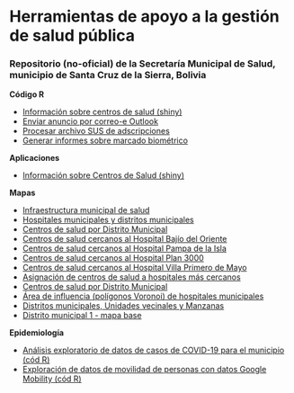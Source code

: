 # Herramientas de apoyo a la gestión de salud pública

### Repositorio (no-oficial) de la Secretaría Municipal de Salud, municipio de Santa Cruz de la Sierra, Bolivia




**Código R**
- [Información sobre centros de salud (shiny)](centros_salud/aplic/consulta_CS.R)
- [Enviar anuncio por correo-e Outlook](automat/enviar_correoe_varent.R)
- [Procesar archivo SUS de adscripciones](automat/generar_informe_mespasado.R)
- [Generar informes sobre marcado biométrico](automat/zafiro_marcado_xls_rango_todo_varent.R)

**Aplicaciones**
- [Información sobre Centros de Salud (shiny)](https://yoviajo.shinyapps.io/scz_info_cs/)

**Mapas**
- [Infraestructura municipal de salud](mapas/mapa_base_H2N_y_RdS_formato_grande.png)
- [Hospitales municipales y distritos municipales](mapas/mapa_hospitales_municipales_DMs.png)
- [Centros de salud por Distrito Municipal](mapas/redes/x_distrito/)
- [Centros de salud cercanos al Hospital Bajío del Oriente](mapas/centros_salud_cercanos_HMBO.png)
- [Centros de salud cercanos al Hospital Pampa de la Isla](mapas/centros_salud_cercanos_HMPI.png)
- [Centros de salud cercanos al Hospital Plan 3000](mapas/centros_salud_cercanos_HMP3K.png)
- [Centros de salud cercanos al Hospital Villa Primero de Mayo](mapas/centros_salud_cercanos_HMVPM.png)
- [Asignación de centros de salud a hospitales más cercanos](mapas/distancia_eje_CS-H2N.png)
- [Centros de salud por Distrito Municipal](mapas/redes/x_distrito/)
- [Área de influencia (polígonos Voronoi) de hospitales municipales](mapas/H2N_polig_voronoi_munic.png)
- [Distritos municipales, Unidades vecinales y Manzanas](mapas/mapa_base_Scz_DMs_UVs_MZs_120x120.png)
- [Distrito municipal 1 - mapa base](mapas/mapa_base_DM1_ubic_mancha.png)

**Epidemiología**
- [Análisis exploratorio de datos de casos de COVID-19 para el municipio (cód R)](epidem/01/)
- [Exploración de datos de movilidad de personas con datos Google Mobility (cód R)](epidem/02/)